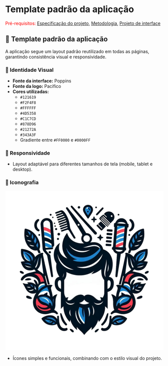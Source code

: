 # Template padrão da aplicação

<span style="color:red">Pré-requisitos: <a href="02-Especificacao.md"> Especificação do projeto</a></span>, <a href="03-Metodologia.md"> Metodologia</a>, <a href="05-Projeto-interface.md"> Projeto de interface</a>

## 🧩 Template padrão da aplicação

A aplicação segue um layout padrão reutilizado em todas as páginas, garantindo consistência visual e responsividade.

### 🎨 Identidade Visual

- **Fonte da interface:** Poppins  
- **Fonte da logo:** Pacifico  
- **Cores utilizadas:**
  - `#121619`
  - `#F2F4F8`
  - `#FFFFFF`
  - `#4D5358`
  - `#C1C7CD`
  - `#878D96`
  - `#21272A`
  - `#343A3F`
  - Gradiente entre `#FF0000` e `#0000FF`

### 📱 Responsividade

- Layout adaptável para diferentes tamanhos de tela (mobile, tablet e desktop).

### 🔘 Iconografia

![Logo](images/logo.png)

- Ícones simples e funcionais, combinando com o estilo visual do projeto.


